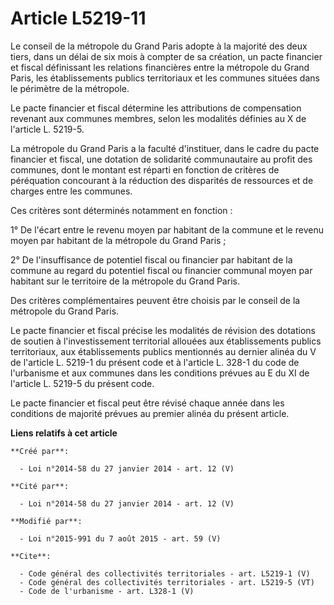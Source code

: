 # Article L5219-11

Le conseil de la métropole du Grand Paris adopte à la majorité des deux tiers, dans un délai de six mois à compter de sa
création, un pacte financier et fiscal définissant les relations financières entre la métropole du Grand Paris, les
établissements publics territoriaux et les communes situées dans le périmètre de la métropole. 

Le pacte financier et fiscal détermine les attributions de compensation revenant aux communes membres, selon les modalités
définies au X de l'article L. 5219-5. 

La métropole du Grand Paris a la faculté d'instituer, dans le cadre du pacte financier et fiscal, une dotation de solidarité
communautaire au profit des communes, dont le montant est réparti en fonction de critères de péréquation concourant à la
réduction des disparités de ressources et de charges entre les communes. 

Ces critères sont déterminés notamment en fonction : 

1° De l'écart entre le revenu moyen par habitant de la commune et le revenu moyen par habitant de la métropole du Grand
Paris ; 

2° De l'insuffisance de potentiel fiscal ou financier par habitant de la commune au regard du potentiel fiscal ou financier
communal moyen par habitant sur le territoire de la métropole du Grand Paris. 

Des critères complémentaires peuvent être choisis par le conseil de la métropole du Grand Paris. 

Le pacte financier et fiscal précise les modalités de révision des dotations de soutien à l'investissement territorial
allouées aux établissements publics territoriaux, aux établissements publics mentionnés au dernier alinéa du V de l'article
L. 5219-1 du présent code et à l'article L. 328-1 du code de l'urbanisme et aux communes dans les conditions prévues au E du
XI de l'article L. 5219-5 du présent code. 

Le pacte financier et fiscal peut être révisé chaque année dans les conditions de majorité prévues au premier alinéa du
présent article.

**Liens relatifs à cet article**

	**Créé par**:

	  - Loi n°2014-58 du 27 janvier 2014 - art. 12 (V)

	**Cité par**:

	  - Loi n°2014-58 du 27 janvier 2014 - art. 12 (V)

	**Modifié par**:

	  - Loi n°2015-991 du 7 août 2015 - art. 59 (V)

	**Cite**:

	  - Code général des collectivités territoriales - art. L5219-1 (V)
	  - Code général des collectivités territoriales - art. L5219-5 (VT)
	  - Code de l'urbanisme - art. L328-1 (V)
